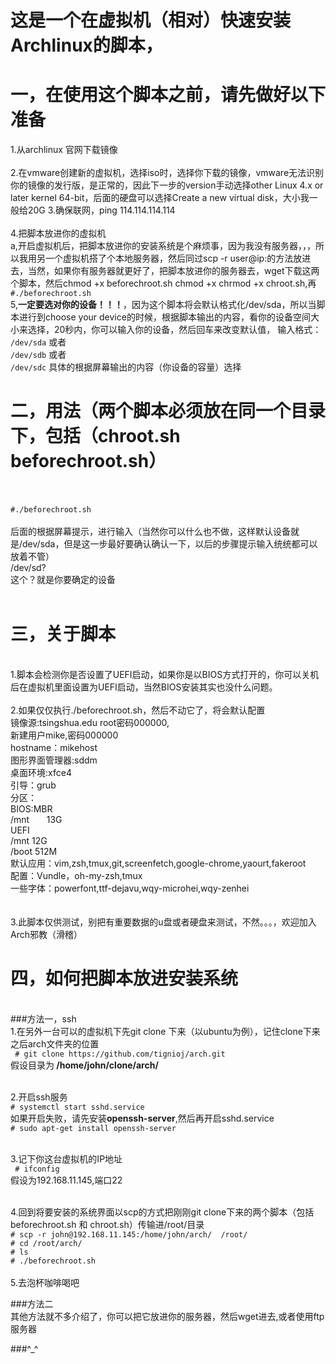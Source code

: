 这是一个在虚拟机（相对）快速安装Archlinux的脚本，
====
一，在使用这个脚本之前，请先做好以下准备
====

1.从archlinux 官网下载镜像
<br/>
<br/>
2.在vmware创建新的虚拟机，选择iso时，选择你下载的镜像，vmware无法识别你的镜像的发行版，是正常的，因此下一步的version手动选择other Linux 4.x or later kernel 64-bit，后面的硬盘可以选择Create a new virtual disk，大小我一般给20G
3.确保联网，ping 114.114.114.114
<br/>
<br/>
4.把脚本放进你的虚拟机<br/>
a,开启虚拟机后，把脚本放进你的安装系统是个麻烦事，因为我没有服务器，，，所以我用另一个虚拟机搭了个本地服务器，然后同过scp -r user@ip:<path to your file>的方法放进去，当然，如果你有服务器就更好了，把脚本放进你的服务器去，wget下载这两个脚本，然后chmod +x beforechroot.sh  chmod +x chrmod +x chroot.sh,再<br/>
  <code>#./beforechroot.sh</code>
<br/>
5,<b>一定要选对你的设备！！！</b>，因为这个脚本将会默认格式化/dev/sda，所以当脚本进行到choose your device的时候，根据脚本输出的内容，看你的设备空间大小来选择，20秒内，你可以输入你的设备，然后回车来改变默认值，
输入格式：<br/>
  <code>/dev/sda</code>
或者<br/>
  <code>/dev/sdb</code>
或者<br/>
  <code>/dev/sdc</code>
具体的根据屏幕输出的内容（你设备的容量）选择<br/>




二，用法（两个脚本必须放在同一个目录下，包括（chroot.sh    beforechroot.sh）<br/>
=====
<br/>
<br/>
<code>#./beforechroot.sh</code>
<br/>
<br/>
后面的根据屏幕提示，进行输入（当然你可以什么也不做，这样默认设备就是/dev/sda，但是这一步最好要确认确认一下，以后的步骤提示输入统统都可以放着不管）
<br/>
/dev/sd?
<br/>
这个？就是你要确定的设备
<br/>

<br/>

三，关于脚本
====
<br/>
1.脚本会检测你是否设置了UEFI启动，如果你是以BIOS方式打开的，你可以关机后在虚拟机里面设置为UEFI启动，当然BIOS安装其实也没什么问题。
<br/>
<br/>
2.如果仅仅执行./beforechroot.sh，然后不动它了，将会默认配置
<br/>
镜像源:tsingshua.edu
root密码000000,<br/>
新建用户mike,密码000000<br/>
hostname：mikehost<br/>
图形界面管理器:sddm<br/>
桌面环境:xfce4<br/>
引导：grub<br/>
分区：<br/>
BIOS:MBR<br/>
/mnt        13G<br/>
UEFI<br/>
/mnt        12G<br/>
/boot       512M<br/>
默认应用：vim,zsh,tmux,git,screenfetch,google-chrome,yaourt,fakeroot<br/>
配置：Vundle，oh-my-zsh,tmux<br/>
一些字体：powerfont,ttf-dejavu,wqy-microhei,wqy-zenhei<br/>
<br/>
<br/>
3.此脚本仅供测试，别把有重要数据的u盘或者硬盘来测试，不然。。。，欢迎加入Arch邪教（滑稽）
<br/>

四，如何把脚本放进安装系统
======
<br/>
###方法一，ssh<br/>
1.在另外一台可以的虚拟机下先git clone 下来（以ubuntu为例），记住clone下来之后arch文件夹的位置<br/>
<code> # git clone https://github.com/tignioj/arch.git </code><br/>
假设目录为<b> /home/john/clone/arch/ </b><br/>
<br/>

2.开启ssh服务<br/>
<code># systemctl start sshd.service</code><br/>
如果开启失败，请先安装<b>openssh-server</b>,然后再开启sshd.service<br/>
<code># sudo apt-get install openssh-server</code><br/>
<br/>

3.记下你这台虚拟机的IP地址<br/>
<code> # ifconfig </code><br/>
假设为192.168.11.145,端口22<br/>

<br/>
4.回到将要安装的系统界面以scp的方式把刚刚git clone下来的两个脚本（包括beforechroot.sh 和 chroot.sh）传输进/root/目录<br/>
<code># scp -r john@192.168.11.145:/home/john/arch/  /root/</code><br/>
<code># cd /root/arch/ </code></br>
<code># ls </code></br>
<code># ./beforechroot.sh</code><br/>
<br/>
5.去泡杯咖啡喝吧

###方法二<br/>
其他方法就不多介绍了，你可以把它放进你的服务器，然后wget进去,或者使用ftp服务器

###^_^
